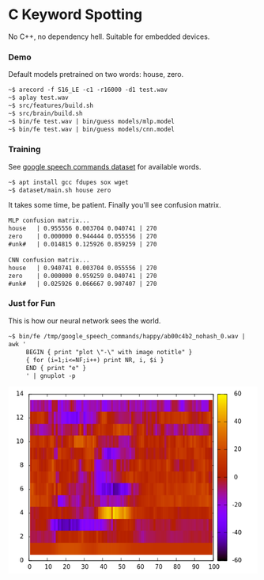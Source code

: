 # C Keyword Spotting
No C++, no dependency hell. Suitable for embedded devices.

### Demo
Default models pretrained on two words: house, zero.

    ~$ arecord -f S16_LE -c1 -r16000 -d1 test.wav
    ~$ aplay test.wav
    ~$ src/features/build.sh
    ~$ src/brain/build.sh
    ~$ bin/fe test.wav | bin/guess models/mlp.model
    ~$ bin/fe test.wav | bin/guess models/cnn.model

### Training
See [google speech commands dataset](https://storage.cloud.google.com/download.tensorflow.org/data/speech_commands_v0.02.tar.gz) for available words.

    ~$ apt install gcc fdupes sox wget
    ~$ dataset/main.sh house zero

It takes some time, be patient. Finally you'll see confusion matrix.

    MLP confusion matrix...
    house   | 0.955556 0.003704 0.040741 | 270
    zero    | 0.000000 0.944444 0.055556 | 270
    #unk#   | 0.014815 0.125926 0.859259 | 270

    CNN confusion matrix...
    house   | 0.940741 0.003704 0.055556 | 270
    zero    | 0.000000 0.959259 0.040741 | 270
    #unk#   | 0.025926 0.066667 0.907407 | 270

### Just for Fun
   This is how our neural network sees the world.

    ~$ bin/fe /tmp/google_speech_commands/happy/ab00c4b2_nohash_0.wav | awk '
         BEGIN { print "plot \"-\" with image notitle" }
         { for (i=1;i<=NF;i++) print NR, i, $i }
         END { print "e" }
         ' | gnuplot -p

![Features](mfcc_happy.png?raw=true "Features")
